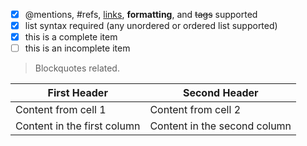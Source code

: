 - [x] @mentions, #refs, [links](), **formatting**, and <del>tags</del> supported
- [x] list syntax required (any unordered or ordered list supported)
- [x] this is a complete item
- [ ] this is an incomplete item

> Blockquotes
> related.

First Header | Second Header
------------ | -------------
Content from cell 1 | Content from cell 2
Content in the first column | Content in the second column
